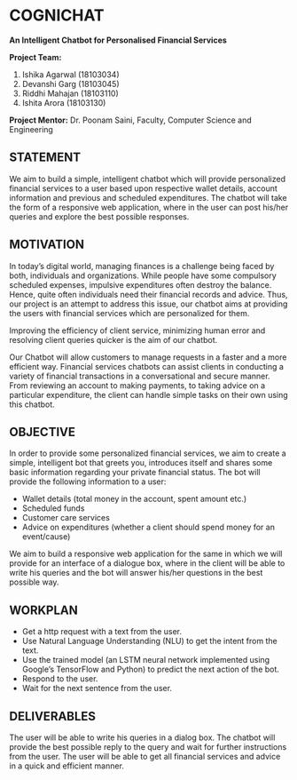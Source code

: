 # COGNICHAT
**An Intelligent Chatbot for Personalised Financial Services**


**Project Team:**
1.	Ishika Agarwal (18103034) 
2.	Devanshi Garg (18103045)
3.	Riddhi Mahajan (18103110)
4.	Ishita Arora (18103130)

**Project Mentor:** Dr. Poonam Saini, Faculty, Computer Science and Engineering

## STATEMENT

We aim to build a simple, intelligent chatbot which will provide personalized financial services to a user based upon respective wallet details, account information and previous and scheduled expenditures. The chatbot will take the form of a responsive web application, where in the user can post his/her queries and explore the best possible responses.

## MOTIVATION

In today’s digital world, managing finances is a challenge being faced by both, individuals and organizations. While people have some compulsory scheduled expenses, impulsive expenditures often destroy the balance. Hence, quite often individuals need their financial records and advice. Thus, our project is an attempt to address this issue, our chatbot aims at providing the users with financial services which are personalized for them.


Improving the efficiency of client service, minimizing human error and resolving client queries quicker is the aim of our chatbot.


Our Chatbot will allow customers to manage requests in a faster and a more efficient way. Financial services chatbots can assist clients in conducting a variety of financial transactions in a conversational and secure manner. From reviewing an account to making payments, to taking advice on a particular expenditure, the client can handle simple tasks on their own using this chatbot. 

## OBJECTIVE

In order to provide some personalized financial services, we aim to create a simple, intelligent bot that greets you, introduces itself and shares some basic information regarding your private financial status. 
The bot will provide the following information to a user:
* Wallet details (total money in the account, spent amount etc.)
* Scheduled funds
* Customer care services
* Advice on expenditures (whether a client should spend money for an event/cause) 


We aim to build a responsive web application for the same in which we will provide for an interface of a dialogue box, where in the client will be able to write his queries and the bot will answer his/her questions in the best possible way.

## WORKPLAN

* Get a http request with a text from the user.
* Use Natural Language Understanding (NLU) to get the intent from the text.
* Use the trained model (an LSTM neural network implemented using Google’s TensorFlow and Python) to predict the next action of the bot.
* Respond to the user.
* Wait for the next sentence from the user.

## DELIVERABLES

The user will be able to write his queries in a dialog box. The chatbot will provide the best possible reply to the query and wait for further instructions from the user. The user will be able to get all financial services and advice in a quick and efficient manner.

